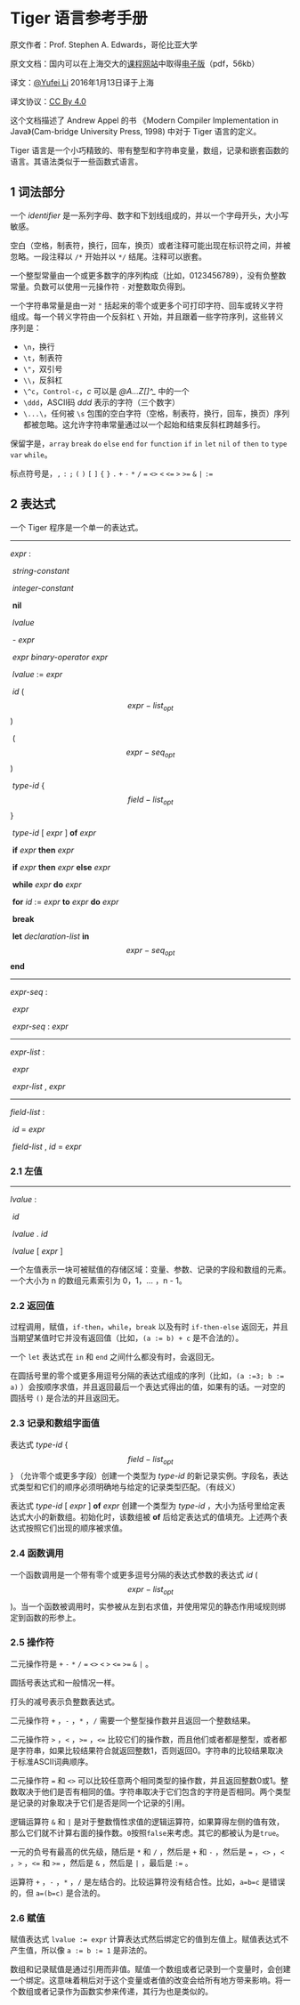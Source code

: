 # Tiger 语言参考手册

原文作者：Prof. Stephen A. Edwards，哥伦比亚大学

原文文档：国内可以在上海交大的[课程网站](http://bcmi.sjtu.edu.cn/~mli/tiger/)中取得[电子版](http://bcmi.sjtu.edu.cn/~mli/tiger/Res/tiger.pdf)（pdf，56kb）

译文：[@Yufei Li](http://blog.thxminds.com) 2016年1月13日译于上海

译文协议：[CC By 4.0](http://creativecommons.org/licenses/by/4.0/deed.zh)

这个文档描述了 Andrew Appel 的书 《Modern Compiler Implementation in Java》(Cam-bridge University Press, 1998) 中对于 Tiger 语言的定义。

Tiger 语言是一个小巧精致的、带有整型和字符串变量，数组，记录和嵌套函数的语言。其语法类似于一些函数式语言。

## 1 词法部分

一个 *identifier* 是一系列字母、数字和下划线组成的，并以一个字母开头，大小写敏感。

空白（空格，制表符，换行，回车，换页）或者注释可能出现在标识符之间，并被忽略。一段注释以 `/*` 开始并以 `*/` 结尾。注释可以嵌套。

一个整型常量由一个或更多数字的序列构成（比如，0123456789），没有负整数常量。负数可以使用一元操作符 `-` 对整数取负得到。

一个字符串常量是由一对 `"` 括起来的零个或更多个可打印字符、回车或转义字符组成。每一个转义字符由一个反斜杠 `\` 开始，并且跟着一些字符序列，这些转义序列是：

* `\n`，换行
* `\t`，制表符
* `\"`，双引号
* `\\`，反斜杠
* `\^c`，`Control-c`，*c* 可以是 *@A…Z[\]^_* 中的一个
* `\ddd`，ASCII码 *ddd* 表示的字符（三个数字）
* `\...\`，任何被 `\s` 包围的空白字符（空格，制表符，换行，回车，换页）序列都被忽略。这允许字符串常量通过以一个起始和结束反斜杠跨越多行。

保留字是，`array` `break` `do` `else` `end` `for` `function` `if` `in` `let` `nil` `of` `then` `to` `type` `var` `while`。

标点符号是，`,` `:` `;` `(` `)` `[` `]` `{` `}` `.` `+` `-` `*` `/` `=` `<>` `<` `<=` `>` `>=` `&` `|` `:=`

## 2 表达式

一个 Tiger 程序是一个单一的表达式。

---

*expr* :

​	*string-constant*

​	*integer-constant*

​	**nil**

​	*lvalue*

​	- *expr*

​	*expr* *binary-operator* *expr*

​	*lvalue* := *expr*

​	*id* ( $$expr-list_{opt}$$ )

​	( $$expr-seq_{opt}$$ )

​	*type-id* { $$field-list_{opt}$$ }

​	*type-id* [ *expr* ] **of** *expr*

​	**if** *expr* **then** *expr*

​	**if** *expr* **then** *expr* **else** *expr*

​	**while** *expr* **do** *expr*

​	**for** *id* := *expr* **to** *expr* **do** *expr*

​	**break**

​	**let** *declaration-list* **in** $$expr-seq_{opt}$$ **end**

---

*expr-seq* :

​	*expr*

​	*expr-seq* : *expr*

---

*expr-list* :

​	*expr*

​	*expr-list* , *expr*

---

*field-list* :

​	*id* = *expr*

​	*field-list* , *id* = *expr*

### 2.1 左值

---

*lvalue* :

​	*id*

​	*lvalue* . *id*

​	*lvalue* [ *expr* ]

一个左值表示一块可被赋值的存储区域：变量、参数、记录的字段和数组的元素。一个大小为 n 的数组元素索引为 0，1，… ，n - 1。

### 2.2 返回值

过程调用，赋值，`if-then`，`while`，`break` 以及有时 `if-then-else` 返回无，并且当期望某值时它并没有返回值（比如，`(a := b) + c` 是不合法的）。

一个 `let` 表达式在 `in` 和 `end` 之间什么都没有时，会返回无。

在圆括号里的零个或更多用逗号分隔的表达式组成的序列（比如，`(a :=3; b := a)` ）会按顺序求值，并且返回最后一个表达式得出的值，如果有的话。一对空的圆括号 `()` 是合法的并且返回无。

### 2.3 记录和数组字面值

表达式 *type-id* { $$field-list_{opt}$$ } （允许零个或更多字段）创建一个类型为 *type-id* 的新记录实例。字段名，表达式类型和它们的顺序必须明确地与给定的记录类型匹配。（有歧义）

表达式 *type-id* [ *expr* ] **of** *expr* 创建一个类型为 *type-id* ，大小为括号里给定表达式大小的新数组。初始化时，该数组被 **of** 后给定表达式的值填充。上述两个表达式按照它们出现的顺序被求值。

### 2.4 函数调用

一个函数调用是一个带有零个或更多逗号分隔的表达式参数的表达式 *id* ( $$expr-list_{opt}$$ )。当一个函数被调用时，实参被从左到右求值，并使用常见的静态作用域规则绑定到函数的形参上。

### 2.5 操作符

二元操作符是 `+` `-` `*` `/` `=` `<>` `<` `>` `<=` `>=` `&` `|` 。

圆括号表达式和一般情况一样。

打头的减号表示负整数表达式。

二元操作符 `+` ，`-` ，`*` ，`/` 需要一个整型操作数并且返回一个整数结果。

二元操作符 `>` ，`<` ，`>=` ，`<=` 比较它们的操作数，而且他们或者都是整型，或者都是字符串，如果比较结果符合就返回整数1，否则返回0。字符串的比较结果取决于标准ASCII词典顺序。

二元操作符 `=` 和 `<>` 可以比较任意两个相同类型的操作数，并且返回整数0或1。整数取决于他们是否有相同的值。字符串取决于它们包含的字符是否相同。两个类型是记录的对象取决于它们是否是同一个记录的引用。

逻辑运算符 `&` 和 `|` 是对于整数惰性求值的逻辑运算符，如果算得左侧的值有效，那么它们就不计算右面的操作数。`0`按照`false`来考虑。其它的都被认为是`true`。

一元的负号有最高的优先级，随后是 `*` 和 `/` ，然后是 `+` 和 `-` ，然后是 `=` ，`<>` ，`<` ，`>` ，`<=` 和 `>=` ，然后是 `&` ，然后是 `|` ，最后是 `:=` 。

运算符 `+` ，`-` ，`*` ，`/` 是左结合的。比较运算符没有结合性。比如，`a=b=c` 是错误的，但 `a=(b=c)` 是合法的。

### 2.6 赋值

赋值表达式 `lvalue := expr` 计算表达式然后绑定它的值到左值上。赋值表达式不产生值，所以像 `a := b := 1` 是非法的。

数组和记录赋值是通过引用而非值。赋值一个数组或者记录到一个变量时，会创建一个绑定。这意味着稍后对于这个变量或者值的改变会给所有地方带来影响。将一个数组或者记录作为函数实参来传递，其行为也是类似的。

